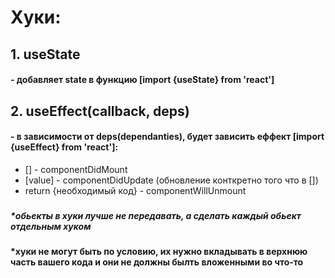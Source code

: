 # Хуки:

## 1. useState
#### - добавляет state  в функцию [import {useState} from 'react']
## 2. useEffect(callback, deps)
#### - в зависимости от deps(dependanties), будет зависить еффект [import {useEffect} from 'react']:
- [] - componentDidMount
- [value] - componentDidUpdate (обновление конткретно того что в [])
- return {необходимый код} - componentWillUnmount
### 
###
###
##### *обьекты в хуки лучше не передавать, а сделать каждый обьект отдельным хуком
#### *хуки не могут быть по условию, их нужно вкладывать в верхнюю часть вашего кода и они не должны былть вложенными во что-то
